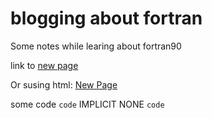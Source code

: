 # blogging about fortran

Some notes while learing about fortran90

link to [new page](chapter1)

Or susing html:  <a href="https://ecotopic.github.io/fortran/chapter1/index.html">New Page</a> 

some code `code` IMPLICIT NONE `code`
